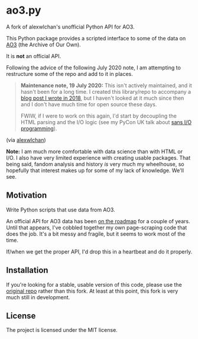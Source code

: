 # ao3.py

A fork of alexwlchan's unofficial Python API for AO3.

This Python package provides a scripted interface to some of the data on
[AO3](https://archiveofourown.org/) (the Archive of Our Own).

It is **not** an official API.

Following the advice of the following July 2020 note, I am attempting to restructure some of the repo and add to it in places.

> **Maintenance note, 19 July 2020:** This isn't actively maintained, and it hasn't been for a long time. I created this library/repo to accompany a [blog post I wrote in 2018](https://alexwlchan.net/2017/01/scrape-logged-in-ao3/), but I haven't looked at it much since then and I don't have much time for open source these days.
>
> FWIW, if I were to work on this again, I'd start by decoupling the HTML parsing and the I/O logic (see my PyCon UK talk about [sans I/O programming](https://alexwlchan.net/2019/10/sans-io-programming/)).

(via [alexwlchan](https://github.com/alexwlchan/ao3))

**Note:** I am much more comfortable with data science than with HTML or I/O. I also have very limited experience with creating usable packages. That being said, fandom analysis and history *is* very much my wheelhouse, so hopefully that interest makes up for some of my lack of knowledge. We'll see.

## Motivation

Write Python scripts that use data from AO3.

An official API for AO3 data has been [on the roadmap](http://archiveofourown.org/admin_posts/295) for a couple of years. Until that appears, I've cobbled together my own page-scraping code that does the job. It's a bit messy and fragile, but it seems to work most of the time.

If/when we get the proper API, I'd drop this in a heartbeat and do it properly.

## Installation
If you're looking for a stable, usable version of this code, please use the [original repo](https://github.com/alexwlchan/ao3) rather than this fork. At least at this point, this fork is very much still in development.

## License

The project is licensed under the MIT license.
